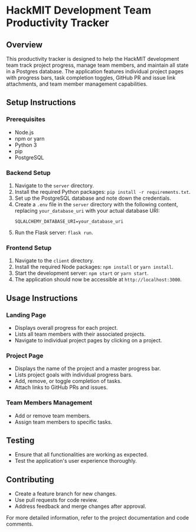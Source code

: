 # HackMIT Development Team Productivity Tracker

## Overview
This productivity tracker is designed to help the HackMIT development team track project progress, manage team members, and maintain all state in a Postgres database. The application features individual project pages with progress bars, task completion toggles, GitHub PR and issue link attachments, and team member management capabilities.

## Setup Instructions

### Prerequisites
- Node.js
- npm or yarn
- Python 3
- pip
- PostgreSQL

### Backend Setup
1. Navigate to the `server` directory.
2. Install the required Python packages: `pip install -r requirements.txt`.
3. Set up the PostgreSQL database and note down the credentials.
4. Create a `.env` file in the `server` directory with the following content, replacing `your_database_uri` with your actual database URI:
   ```
   SQLALCHEMY_DATABASE_URI=your_database_uri
   ```
5. Run the Flask server: `flask run`.

### Frontend Setup
1. Navigate to the `client` directory.
2. Install the required Node packages: `npm install` or `yarn install`.
3. Start the development server: `npm start` or `yarn start`.
4. The application should now be accessible at `http://localhost:3000`.

## Usage Instructions

### Landing Page
- Displays overall progress for each project.
- Lists all team members with their associated projects.
- Navigate to individual project pages by clicking on a project.

### Project Page
- Displays the name of the project and a master progress bar.
- Lists project goals with individual progress bars.
- Add, remove, or toggle completion of tasks.
- Attach links to GitHub PRs and issues.

### Team Members Management
- Add or remove team members.
- Assign team members to specific tasks.

## Testing
- Ensure that all functionalities are working as expected.
- Test the application's user experience thoroughly.

## Contributing
- Create a feature branch for new changes.
- Use pull requests for code review.
- Address feedback and merge changes after approval.

For more detailed information, refer to the project documentation and code comments.
